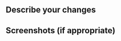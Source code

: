 <!-- Make sure you change the title of the PR above. Typically, you'll want it to match the following format: -->
<!-- feat/fix(addon?): Brief description of ten words or less; for example: feat(gear): Added a new armor variant  -->
<!-- If it changes multiple addons, you can either pick the major one it effects or omit the 'addon' portion, e.g. feat: Reworked a bunch of textures -->
<!-- The title above is what will appear in the changelog when a new release is made. -->

## Describe your changes

<!-- Below this line, include a brief description of what your PR accomplishes. One to two sentences is fine; the goal is so that someone can look back at the PR to see a description of changes that isn't briefly describe in the title. -->

## Screenshots (if appropriate)

<!-- Including a screenshot or two can help with reviewing PRs as well as looking back at them later. -->
